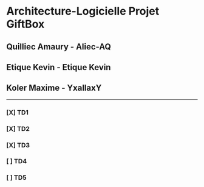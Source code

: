 # Architecture-Logicielle Projet GiftBox

## Quilliec Amaury - Aliec-AQ
## Etique Kevin - Etique Kevin
## Koler Maxime - YxallaxY

***

### [X] TD1
### [X] TD2
### [X] TD3
### [ ] TD4
### [ ] TD5